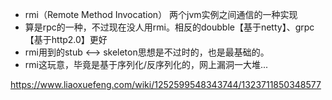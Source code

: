 * rmi（Remote Method Invocation） 两个jvm实例之间通信的一种实现
* 算是rpc的一种，不过现在没人用rmi。相反的doubble【基于netty】、grpc【基于http2.0】更好
* rmi用到的stub <--> skeleton思想是不过时的，也是最基础的。
* rmi这玩意，毕竟是基于序列化/反序列化的，网上漏洞一大堆...


https://www.liaoxuefeng.com/wiki/1252599548343744/1323711850348577